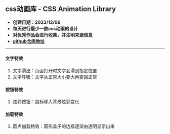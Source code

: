 ## css动画库 - CSS Animation Library

- **创建日期：2023/12/06**
- **每天进行最少一款css动画的设计**
- **对优秀作品会进行收集，并注明来源信息**
- **[github仓库地址](https://github.com/shanlihang/css_animation_library "css动画库")**

---

#### 文字特效
1. 文字滑出：页面打开时文字会滑到指定位置
2. 文字呼吸：文字从正常大小变大再变回正常


#### 按钮特效
1. 炫彩按钮：鼠标移入背景炫彩变化


#### 加载特效
1. 圆点加载特效：圆形盒子的边框逐渐由透明显示出来


